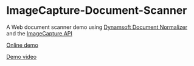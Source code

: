 # ImageCapture-Document-Scanner

A Web document scanner demo using [Dynamsoft Document Normalizer](https://www.dynamsoft.com/document-normalizer/docs/introduction/?ver=latest) and the [ImageCapture API](https://developer.mozilla.org/en-US/docs/Web/API/ImageCapture)

[Online demo](https://tony-xlh.github.io/ImageCapture-Document-Scanner/scanner.html)

[Demo video](https://user-images.githubusercontent.com/5462205/208365115-bc1eb987-df68-4052-9368-ba0a9f61a739.mp4)



